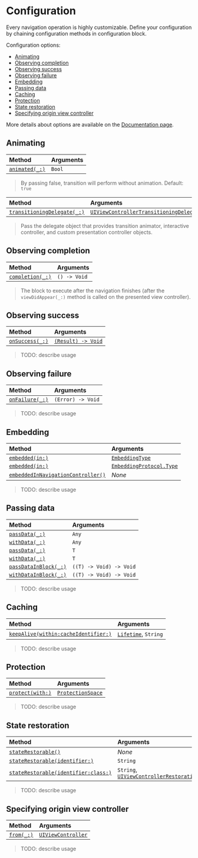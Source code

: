 # Configuration

Every navigation operation is highly customizable. Define your configuration by chaining configuration methods in configuration block.

Configuration options:

- [Animating]
- [Observing completion]
- [Observing success]
- [Observing failure]
- [Embedding]
- [Passing data]
- [Caching]
- [Protection]
- [State restoration]
- [Specifying origin view controller]

More details about options are available on the [Documentation page](https://docs.corenavigation.org/Classes/Configuration.html).

<!---
unsafely()
trackKeyboard(with:)
inWindow(_:)
on(_:)
-->

[Animating]: #animating
[Observing completion]: #observing-completion
[Observing success]: #observing-success
[Observing failure]: #observing-failure
[Embedding]: #embedding
[Passing data]: #passing-data
[Caching]: #caching
[Protection]: #protection
[State restoration]: #state-restoration
[Specifying origin view controller]: #specifying-origin-view-controller

## Animating

| Method                        | Arguments                                 |
| :-----------------------------| :-----------------------------------------|
| [`animated(_:)`]              | `Bool`                                    |

> By passing false, transition will perform without animation. Default: `true`

| Method                        | Arguments                                 |
| :-----------------------------| :-----------------------------------------|
| [`transitioningDelegate(_:)`] | [`UIViewControllerTransitioningDelegate`] |

> Pass the delegate object that provides transition animator, interactive controller, and custom presentation controller objects.

## Observing completion

| Method             | Arguments    |
| :------------------| :------------|
| [`completion(_:)`] | `() -> Void` |

> The block to execute after the navigation finishes (after the `viewDidAppear(_:)` method is called on the presented view controller).

## Observing success

| Method            | Arguments            |
| :-----------------| :--------------------|
| [`onSuccess(_:)`] | [`(Result) -> Void`] |

> TODO: describe usage

## Observing failure

| Method            | Arguments         |
| :-----------------| :-----------------|
| [`onFailure(_:)`] | `(Error) -> Void` |

> TODO: describe usage

## Embedding

| Method                               | Arguments                  |
| :------------------------------------| :--------------------------|
| [`embedded(in:)`][embeddedIn1]       | [`EmbeddingType`]          |
| [`embedded(in:)`][embeddedIn2]       | [`EmbeddingProtocol.Type`] |
| [`embeddedInNavigationController()`] | *None*                     |

> TODO: describe usage

## Passing data

| Method                      | Arguments               |
| :---------------------------| :-----------------------|
| [`passData(_:)`][passData1] | `Any`                   |
| [`withData(_:)`][withData1] | `Any`                   |
| [`passData(_:)`][passData2] | `T`                     |
| [`withData(_:)`][withData2] | `T`                     |
| [`passDataInBlock(_:)`]     | `((T) -> Void) -> Void` |
| [`withDataInBlock(_:)`]     | `((T) -> Void) -> Void` |

> TODO: describe usage

## Caching

| Method                                 | Arguments              |
| :--------------------------------------| :----------------------|
| [`keepAlive(within:cacheIdentifier:)`] | [`Lifetime`], `String` |

> TODO: describe usage

## Protection

| Method             | Arguments           |
| :------------------| :-------------------|
| [`protect(with:)`] | [`ProtectionSpace`] |

> TODO: describe usage

## State restoration

| Method                               | Arguments                                      |
| :------------------------------------| :----------------------------------------------|
| [`stateRestorable()`]                  | *None*                                         |
| [`stateRestorable(identifier:)`]       | `String`                                       |
| [`stateRestorable(identifier:class:)`] | `String`, [`UIViewControllerRestoration.Type`] |

> TODO: describe usage

## Specifying origin view controller

| Method       | Arguments            |
| :------------| :--------------------|
| [`from(_:)`] | [`UIViewController`] |

> TODO: describe usage



[`animated(_:)`]: https://docs.corenavigation.org/Classes/Configuration.html#/s:14CoreNavigation13ConfigurationC8animatedACyxGXDSbF
[`transitioningDelegate(_:)`]: https://docs.corenavigation.org/Classes/Configuration.html#/s:14CoreNavigation13ConfigurationC21transitioningDelegateACyxGXDSo029UIViewControllerTransitioningE0_pF
[`completion(_:)`]: https://docs.corenavigation.org/Classes/Configuration.html#/s:14CoreNavigation13ConfigurationC10completionACyxGXDyycF
[`onSuccess(_:)`]: https://docs.corenavigation.org/Classes/Configuration.html#/s:14CoreNavigation13ConfigurationC9onSuccessACyxGXDyxcF
[`onFailure(_:)`]: https://docs.corenavigation.org/Classes/Configuration.html#/s:14CoreNavigation13ConfigurationC9onFailureACyxGXDys5Error_pcF
[embeddedIn1]: https://docs.corenavigation.org/Classes/Configuration.html#/s:14CoreNavigation13ConfigurationC8embeddedACyxGXDAA13EmbeddingTypeO2in_tF
[embeddedIn2]: https://docs.corenavigation.org/Classes/Configuration.html#/s:14CoreNavigation13ConfigurationC8embeddedACyxGXDAA17EmbeddingProtocol_pXp2in_tF
[`embeddedInNavigationController()`]: https://docs.corenavigation.org/Classes/Configuration.html#/s:14CoreNavigation13ConfigurationC010embeddedInB10ControllerACyxGXDyF
[passData1]: https://docs.corenavigation.org/Classes/Configuration.html#/s:14CoreNavigation13ConfigurationC8passDataACyxGXDypF
[withData1]: https://docs.corenavigation.org/Classes/Configuration.html#/s:14CoreNavigation13ConfigurationC8withDataACyxGXDypF
[passData2]: https://docs.corenavigation.org/Classes/Configuration.html#/s:14CoreNavigation13ConfigurationCA2A10ResultableRzAA14DataReceivable16ToViewControllerRpzlE04passE0ACyAA6ResultCyAgF_0E4TypeQZGGALF
[withData2]: https://docs.corenavigation.org/Classes/Configuration.html#/s:14CoreNavigation13ConfigurationCA2A10ResultableRzAA14DataReceivable16ToViewControllerRpzlE04withE0ACyAA6ResultCyAgF_0E4TypeQZGGALF
[`passDataInBlock(_:)`]: https://docs.corenavigation.org/Classes/Configuration.html#/s:14CoreNavigation13ConfigurationCA2A10ResultableRzAA14DataReceivable16ToViewControllerRpzlE04passE7InBlockACyAA6ResultCyAgF_0E4TypeQZGGyyALccF
[`withDataInBlock(_:)`]: https://docs.corenavigation.org/Classes/Configuration.html#/s:14CoreNavigation13ConfigurationCA2A10ResultableRzAA14DataReceivable16ToViewControllerRpzlE04withE7InBlockACyAA6ResultCyAgF_0E4TypeQZGGyyALccF
[`keepAlive(within:cacheIdentifier:)`]: https://docs.corenavigation.org/Classes/Configuration.html#/s:14CoreNavigation13ConfigurationC9keepAliveACyxGXDAA8Lifetime_p6within_SS15cacheIdentifiertF
[`protect(with:)`]: https://docs.corenavigation.org/Classes/Configuration.html#/s:14CoreNavigation13ConfigurationC7protectACyxGXDAA15ProtectionSpace_p4with_tF
[`stateRestorable()`]: https://docs.corenavigation.org/Classes/Configuration.html#/s:14CoreNavigation13ConfigurationC15stateRestorableACyxGXDyF
[`stateRestorable(identifier:)`]: https://docs.corenavigation.org/Classes/Configuration.html#/s:14CoreNavigation13ConfigurationC15stateRestorableACyxGXDSS10identifier_tF
[`stateRestorable(identifier:class:)`]: https://docs.corenavigation.org/Classes/Configuration.html#/s:14CoreNavigation13ConfigurationC15stateRestorableACyxGXDSS10identifier_So27UIViewControllerRestoration_pXp5classtF
[`from(_:)`]: https://docs.corenavigation.org/Classes/Configuration.html#/s:14CoreNavigation13ConfigurationC4fromACyxGXDqd__So16UIViewControllerCRbd__lF


[`UIViewControllerTransitioningDelegate`]: https://developer.apple.com/documentation/uikit/uiviewcontrollertransitioningdelegate
[`EmbeddingType`]: https://docs.corenavigation.org/Enums/EmbeddingType.html
[`EmbeddingProtocol.Type`]: https://docs.corenavigation.org/Protocols/EmbeddingProtocol.html
[`Lifetime`]: https://docs.corenavigation.org/Protocols/Lifetime.html
[`ProtectionSpace`]: https://docs.corenavigation.org/Protocols/ProtectionSpace.html
[`UIViewControllerRestoration.Type`]: https://developer.apple.com/documentation/uikit/uiviewcontrollerrestoration
[`(Result) -> Void`]: https://docs.corenavigation.org/Classes/Result.html
[`UIViewController`]: https://developer.apple.com/documentation/uikit/uiviewcontroller